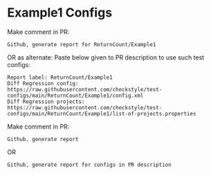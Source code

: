 # Example1 Configs
Make comment in PR:
```
Github, generate report for ReturnCount/Example1
```
OR as alternate:
Paste below given to PR description to use such test configs:
```
Report label: ReturnCount/Example1
Diff Regression config: https://raw.githubusercontent.com/checkstyle/test-configs/main/ReturnCount/Example1/config.xml
Diff Regression projects: https://raw.githubusercontent.com/checkstyle/test-configs/main/ReturnCount/Example1/list-of-projects.properties
```
Make comment in PR:
```
Github, generate report
```
OR
```
Github, generate report for configs in PR description
```
